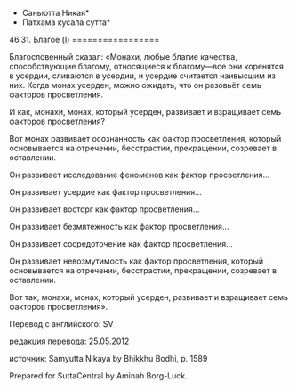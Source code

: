 * Саньютта Никая*
* Патхама кусала сутта*

46\.31\. Благое \(I\)
\=\=\=\=\=\=\=\=\=\=\=\=\=\=\=\=\=

Благословенный сказал: «Монахи, любые благие качества, способствующие благому, относящиеся к благому—все они коренятся в усердии, сливаются в усердии, и усердие считается наивысшим из них\. Когда монах усерден, можно ожидать, что он разовьёт семь факторов просветления\.

И как, монахи, монах, который усерден, развивает и взращивает семь факторов просветления?

Вот монах развивает осознанность как фактор просветления, который основывается на отречении, бесстрастии, прекращении, созревает в оставлении\.

Он развивает исследование феноменов как фактор просветления…

Он развивает усердие как фактор просветления…

Он развивает восторг как фактор просветления…

Он развивает безмятежность как фактор просветления…

Он развивает сосредоточение как фактор просветления…

Он развивает невозмутимость как фактор просветления, который основывается на отречении, бесстрастии, прекращении, созревает в оставлении\.

Вот так, монахи, монах, который усерден, развивает и взращивает семь факторов просветления»\.

Перевод с английского: SV

редакция перевода: 25\.05\.2012

источник: Samyutta Nikaya by Bhikkhu Bodhi, p\. 1589

Prepared for SuttaCentral by Aminah Borg\-Luck\.